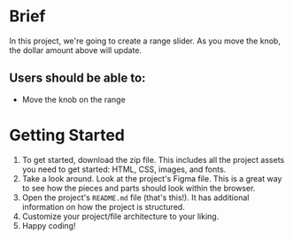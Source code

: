 # **Brief**

In this project, we're going to create a range slider. As you move the knob, the dollar amount above will update.

## **Users should be able to:**

- Move the knob on the range

# **Getting Started**

1. To get started, download the zip file. This includes all the project assets you need to get started: HTML, CSS, images, and fonts.
2. Take a look around. Look at the project's Figma file. This is a great way to see how the pieces and parts should look within the browser.
3. Open the project's `README.md` file (that's this!). It has additional information on how the project is structured.
4. Customize your project/file architecture to your liking.
5. Happy coding!
